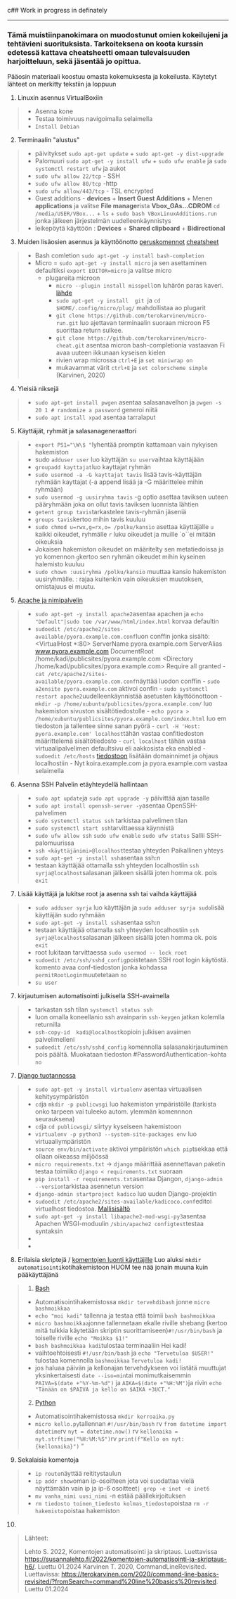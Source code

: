 c## Work in progress in definately

--- 

### Tämä muistiinpanokimara on muodostunut omien kokeilujeni ja tehtävieni suorituksista. Tarkoiteksena on koota kurssin edetessä kattava cheatsheetti omaan tulevaisuuden harjoitteluun, sekä jäsentää jo opittua. 
Pääosin materiaali koostuu omasta kokemuksesta ja kokeilusta. Käytetyt lähteet on merkitty tekstiin ja loppuun

1. Linuxin asennus VirtualBoxiin
 > - Asenna kone
 > - Testaa toimivuus navigoimalla selaimella
 > - `Install Debian`
   
2. Terminaalin "alustus"
>  - päivitykset
>     `sudo apt-get update` + `sudo apt-get -y dist-upgrade`
>  - Palomuuri
>     `sudo apt-get -y install ufw` + `sudo ufw enable` ja `sudo systemctl restart ufw`
>    ja aukot
>   - `sudo ufw allow 22/tcp` - SSH
>   - `sudo ufw allow 80/tcp` -http
>   - `sudo ufw allow/443/tcp` - TSL encrypted
>  - Guest additions - **devices** + **Insert Guest Additions** + Menen **applications** ja valitse **File manager**ista **Vbox_GAs...CDROM**
>        `cd /media/USER/VBox...` + `ls` + `sudo bash VBoxLinuxAdditions.run` jonka jälkeen järjestelmän uudelleenkäynnistys
>  - leikepöytä käyttöön : **Devices** + **Shared clipboard** + **Bidirectional**

3. Muiden lisäosien asennus ja käyttöönotto [peruskomennot](https://terokarvinen.com/2020/command-line-basics-revisited/?fromSearch=command%20line%20basics%20revisited) [cheatsheet](https://terokarvinen.com/2022/command-palette-cheatsheet-run-and-make-micro/)
>  - Bash comletion `sudo apt-get -y install bash-completion` 
>  - Micro = `sudo apt-get -y install micro` ja sen asettaminen defaultiksi `export EDITOR=micro` ja valitse micro
>    - plugareita microon
>       - `micro --plugin install misspell`on luhärön paras kaveri. [lähde](https://github.com/CamilleScholtz/micro-misspell-plugin)
>       - `sudo apt-get -y install  git `ja `cd $HOME/.config/micro/plug/` mahdollistaa ao plugarit
>       -  `git clone https://github.com/terokarvinen/micro-run.git` luo ajettavan terminaalin suoraan microon F5 suorittaa return sulkee. 
>       - `git clone https://github.com/terokarvinen/micro-cheat.git` asentaa micron bash-completionia vastaavan Fi avaa uuteen ikkunaan kyseisen kielen
>        - rivien wrap microssa `ctrl+E` ja `set miniwrap on`
>        - mukavammat värit `ctrl+E` ja `set colorscheme simple` (Karvinen, 2020)
>

4. Yleisiä niksejä
>    - `sudo apt-get install pwgen` asentaa salasanavelhon ja `pwgen -s 20 1 # randomize a password` generoi niitä
>    - `sudo apt install xpad` asentaa tarralaput

5. Käyttäjät, ryhmät ja salasanageneraattori
>    - `export PS1="\W\$ "`lyhentää promptin kattamaan vain nykyisen hakemiston
>    - sudo `adduser user` luo käyttäjän `su user`vaihtaa käyttäjään
>    - `groupadd kayttajat`luo kayttajat ryhmän
>    - `sudo usermod -a -G kayttajat tavis` lisää tavis-käyttäjän ryhmään kayttajat (-a append lisää ja -G määrittelee mihin ryhmään)
>    - `sudo usermod -g uusiryhma tavis` -g optio asettaa taviksen uuteen pääryhmään joka on ollut tavis taviksen luonnista lähtien
>    - `getent group tavis`tarkastelee tavis-ryhmän jäseniä
>    - `groups tavis`kertoo mihin tavis kuuluu
>    -  `sudo chmod u=rwx,g=rx,o= /polku/kansio` asettaa käyttäjälle `u` kaikki oikeudet, ryhmälle `r` luku oikeudet ja muille `o``ei mitään oikeuksia
>    -  Jokaisen hakemiston oikeudet on määritelty sen metatiedoissa ja yo komennon `g`kertoo sen ryhmän oikeudet mihin kyseinen halemisto kuuluu
>    -   `sudo chown :uusiryhma /polku/kansio` muuttaa  kansio hakemiston uusiryhmälle. : rajaa kuitenkin vain oikeuksien muutoksen, omistajuus ei muutu.

5. [Apache ja nimipalvelin](https://httpd.apache.org/docs/2.4/vhosts/name-based.html)
>    - `sudo apt-get -y install apache2`asentaa apachen ja `echo "Default"|sudo tee /var/www/html/index.html` korvaa defaultin
>    - `sudoedit /etc/apache2/sites-available/pyora.example.com.conf`luon conffin jonka sisältö:
>          <VirtualHost *:80>
>         ServerName pyora.example.com
>         ServerAlias www.pyora.example.com
>          DocumentRoot /home/kadi/publicsites/pyora.example.com
>          <Directory /home/kadi/publicsites/pyora.example.com>
>            Require all granted
>          </Directory>
>         </VirtualHost>
>     - `cat /etc/apache2/sites-available/pyora.example.com.conf`näyttää luodon conffin
>     - `sudo a2ensite pyora.example.com` aktivoi confin
>     - `sudo systemctl restart apache2`uudelleenkäynnistää asetusten käyttöönottoon
>     - `mkdir -p /home/xubuntu/publicsites/pyora.example.com/` luo hakemiston sivuston sisältötiedostolle
>     - `echo pyora > /home/xubuntu/publicsites/pyora.example.com/index.html` luo em tiedoston ja tallentee sinne sanan pyörä
>     - `curl -H 'Host: pyora.example.com' localhost`tähän vastaa confitiedoston määrittelemä sisältötiedosto
>     - `curl localhost`  tähän vastaa virtuaalipalvelimen defaultsivu eli aakkosista eka enabled
>     - `sudoedit /etc/hosts` [tiedostoon](https://terokarvinen.com/2018/04/10/name-based-virtual-hosts-on-apache-multiple-websites-to-single-ip-address/) lisätään domainnimet ja ohjaus localhostiin 
>     - Nyt koira.example.com ja pyora.example.com vastaa selaimella

6. Asenna SSH
   Palvelin etäyhteydellä hallintaan
>  -  `sudo apt update`ja `sudo apt upgrade -y` päivittää ajan tasalle
>  -  `sudo apt install openssh-server -y`asentaa OpenSSH-palvelimen
>  -  `sudo systemctl status ssh` tarkistaa palvelimen tilan
>  -  `sudo systemctl start ssh`tarvittaessa käynnistä
>  -  `sudo ufw allow ssh` `sudo ufw enable` `sudo ufw status` Sallii SSH-palomuurissa
>  -  `ssh <käyttäjänimi>@localhost`testaa yhteyden
  Paikallinen yhteys
>  - `sudo apt-get -y install ssh`asentaa ssh:n
> - testaan käyttäjää ottamalla ssh yhteyden localhostiin `ssh syrja@localhost`salasanan jälkeen sisällä joten homma ok. pois `exit`


7. Lisää käyttäjä ja lukitse root ja asenna ssh tai vaihda käyttäjää

>    - `sudo adduser syrja` luo käyttäjän ja `sudo adduser syrja sudo`lisää käyttäjän sudo ryhmään
>    - `sudo apt-get -y install ssh`asentaa ssh:n
>    - testaan käyttäjää ottamalla ssh yhteyden localhostiin `ssh syrja@localhost`salasanan jälkeen sisällä joten homma ok. pois `exit`
>    - root lukitaan tarvittaessa `sudo usermod -- lock root`
>    - `sudoedit /etc/ssh/sshd_config`poistetaan SSH root login käytöstä. komento avaa conf-tiedoston jonka kohdassa `permitRootLogin`muutetetaan `no`
>    - `su user`
       
7.  kirjautumisen automatisointi julkisella SSH-avaimella
>   - tarkastan ssh tilan `systemctl status ssh`
>   - luon omalla koneellanio ssh avainparin `ssh-keygen` jatkan kolemlla returnilla
>   - `ssh-copy-id  kadi@localhost`kopioin julkisen avaimen palvelimelleni
>   - `sudoedit /etc/ssh/sshd_config` komennolla salasanakirjautuminen pois päältä. Muokataan tiedoston #PasswordAuthentication-kohta `no`
    
7.  [Django tuotannossa](https://terokarvinen.com/2022/deploy-django/?fromSearch=django)
>  - `sudo apt-get -y install virtualenv` asentaa virtuaalisen kehitysympäristön
>  - `cd`ja `mkdir -p publicwsgi` luo hakemiston ympäristölle (tarkista onko tarpeen vai tuleeko autom. ylemmän komennnon seurauksena)
>  - `cd`ja `cd publicwsgi/` siirtyy kyseiseen hakemistoon
>  - `virtualenv -p python3 --system-site-packages env` luo virtuaaliympäristön
>  - `source env/bin/activate` aktivoi ympäristön `which pip`tsekkaa että ollaan oikeassa miljöössä
>  - `micro requirements.txt` -> `django` määrittää asennettavan paketin testaa toimiiko `django < requirements.txt` suoraan
>  - `pip install -r requirements.txt`asentaa Djangon, `django-admin --version`tarkistaa asennetun version
>  - `django-admin startproject kadico` luo uuden Django-projektin
>  - `sudoedit /etc/apache2/sites-available/kadicoco.conf`editoi virtualhost tiedostoa. [Mallisisältö](https://github.com/syjaka/Linux-Palvelimet-2024/blob/main/images/6.110_kadico_conf.png)
>  - `sudo apt-get -y install libapache2-mod-wsgi-py3`asentaa Apachen WSGI-moduulin `/sbin/apache2 configtest`testaa syntaksin
>  - 
>  - 

8.  Erilaisia skriptejä / [komentojen luonti käyttäjille](https://susannalehto.fi/2022/komentojen-automatisointi-ja-skriptaus-h6/)
   Luo aluksi `mkdir automatisointi`kotihakemistoon HUOM tee nää jonain muuna kuin pääkäyttäjänä
> 1. [Bash]()
>  - Automatisointihakemistossa `mkdir tervehdibash` jonne `micro bashmoikkaa`
>  - `echo "moi kadi"` tallenna ja testaa että toimii `bash bashmoikkaa`
>  - `micro bashmoikkaa`jonne tallennetaan ekalle riville shebang (kertoo mitä tulkkia käytetään skriptin suorittamiseen)`#!/usr/bin/bash` ja toiselle riville `echo "Moikka $1!"`
>  -  `bash bashmoikkaa kadi`tulostaa terminaaliin Hei kadi! 
>  -  vaihtoehtoisesti `#!/usr/bin/bash` ja `echo "Tervetuloa $USER!"` tulostaa komennolla `bashmoikkaa` `Tervetuloa kadi!`
>  -  jos haluaa päivän ja kellonajan tervehdykseen voi listätä muuttujat yksinkertaisesti `date --iso=min`tai monimutkaisemmin `PAIVA=$(date +"%Y-%m-%d")` ja `AIKA=$(date +"%H:%M")`ja rivin `echo "Tänään on $PAIVA ja kello on $AIKA +3UCT."`
> 2. [Python]()
>  - Automatisointihakemistossa `mkdir kerroaika.py`
>  - `micro kello.py`tallennan `#!/usr/bin/bash` rv `from datetime import datetime`rv `nyt = datetime.now()` rv `kellonaika = nyt.strftime("%H:%M:%S")`rv `print(f"Kello on nyt: {kellonaika}")`
> "
9. Sekalaisia komentoja
>  - `ip route`näyttää reititystaulun 
>  - `ip addr show`oman ip-osoitteen jota voi suodattaa vielä näyttämään vain ip ja ip-6 osoitteet`| grep -e inet -e inet6`
>  - `mv vanha_nimi uusi_nimi` -n estää päällekirjoituksen
>  - `rm tiedosto toinen_tiedosto kolmas_tiedosto`poistaa `rm -r hakemisto`poistaa hakemiston
10. 
>
> Lähteet:
>
> Lehto S. 2022, Komentojen automatisointi ja skriptaus. Luettavissa https://susannalehto.fi/2022/komentojen-automatisointi-ja-skriptaus-h6/. Luettu 01.2024
> Karvinen T. 2020, CommandLineRevisited. Luettavissa: https://terokarvinen.com/2020/command-line-basics-revisited/?fromSearch=command%20line%20basics%20revisited. Luettu 01.2024

